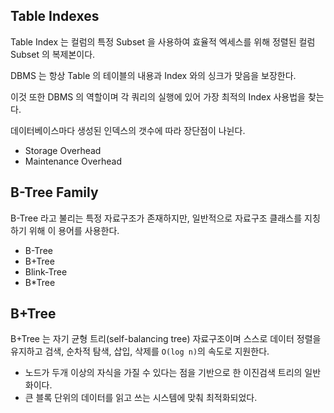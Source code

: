 ## Table Indexes

Table Index 는 컬럼의 특정 Subset 을 사용하여 효율적 엑세스를 위해 정렬된 컬럼 Subset 의 복제본이다.

DBMS 는 항상 Table 의 테이블의 내용과 Index 와의 싱크가 맞음을 보장한다.

이것 또한 DBMS 의 역할이며 각 쿼리의 실행에 있어 가장 최적의 Index 사용법을 찾는다.

데이터베이스마다 생성된 인덱스의 갯수에 따라 장단점이 나뉜다.
* Storage Overhead
* Maintenance Overhead

## B-Tree Family

B-Tree 라고 불리는 특정 자료구조가 존재하지만, 일반적으로 자료구조 클래스를 지칭하기 위해 이 용어를 사용한다.
* B-Tree
* B+Tree
* Blink-Tree
* B*Tree

## B+Tree

B+Tree 는 자기 균형 트리(self-balancing tree) 자료구조이며 스스로 데이터 정렬을 유지하고 검색, 순차적 탐색, 삽입, 삭제를 `O(log n)`의 속도로 지원한다.
* 노드가 두개 이상의 자식을 가질 수 있다는 점을 기반으로 한 이진검색 트리의 일반화이다.
* 큰 블록 단위의 데이터를 읽고 쓰는 시스템에 맞춰 최적화되었다.

